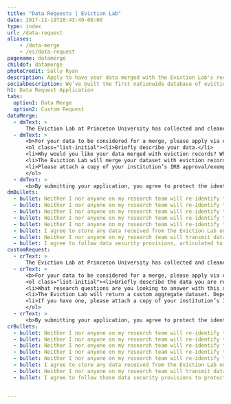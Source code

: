 ```yaml
---
title: "Data Requests | Eviction Lab"
date: 2017-11-19T20:43:49-08:00
type: index
url: /data-request
aliases:
    - /data-merge
    - /es/data-request
pagename: datamerge
childof: datamerge
photoCredit: Sally Ryan
description: Apply to have your data merged with the Eviction Lab's records.
socialDescription: We’ve built the first nationwide database of evictions. 
h1: Data Request Application
tabs:
  option1: Data Merge
  option2: Custom Request
dataMerge:
  - dmText: > 
      The Eviction Lab at Princeton University has collected and cleaned over 80 million eviction records from across the country. These eviction records can be merged with other data sources, by name and address, to provide previously unknown information about eviction experiences in other data sources. All these merges will take place in the Eviction Lab at no costs.
  - dmText: >
      <b>For your data to be considered for a merge, please apply via email to <a href="mailto:data.merge@evictionlab.org">data.merge@evictionlab.org</a> and answer all the following questions:</b>
      <ol class="list-initial"><li>Briefly describe your data.</li>
      <li>Why would you like your data merged with eviction records? What questions do you hope to answer?</li>
      <li>The Eviction Lab will merge your dataset with eviction records, merging on research subjects’ name and address. It will then return de-identified data to you, listing only case IDs and eviction information. Please describe the security measures you will take to house the de-identified data we provide to you, as well as how you will protect the confidentiality of evicted people represented in your dataset.</li>
      <li>Please attach a copy of your institution’s IRB approval/exemption.</li>
      </ol>
  - dmText: >
      <b>By submitting your application, you agree to protect the identities of evicted persons by following this research protocol:</b>
dmBullets: 
  - bullet: Neither I nor anyone on my research team will re-identify the data and publish the names and addresses of evicted persons in any form. 
  - bullet: Neither I nor anyone on my research team will re-identify the data and distribute individual-level eviction data to outside persons or entities.
  - bullet: Neither I nor anyone on my research team will re-identify the data and send individual-level eviction data through an unsecured email server, social media platforms, or other unsecured modes.
  - bullet: Neither I nor anyone on my research team will re-identify the data and transfer individual-level eviction data onto personal computers or other devices.
  - bullet: Neither I nor anyone on my research team will re-identify the data and share them with persons who are not affiliated with my research team.
  - bullet: I agree to store any data received from the Eviction Lab on a password-protected encrypted server, to which only I and my research team will have access. If the data is stored on a physical hard drive, it will be kept in a locked/secure location at all times.
  - bullet: Neither I nor anyone on my research team will transmit data received by the Eviction Lab outside of the approved password-protected encrypted server.
  - bullet: I agree to follow data security provisions, articulated to my IRB, to protect the confidentiality of my research subjects and ensure that only approved research team members will have access to their personally identifiable information.
customRequest:
  - crText: > 
      The Eviction Lab at Princeton University has collected and cleaned over 80 million eviction records from across the country. Outside researchers may submit requests for custom aggregate datasets that are not currently available on evictionlab.org. The Eviction Lab will review the requests and approve/deny based on time constraints, project merit, and outside researchers’ ability to meet data security requirements. All requests will take place in the Eviction Lab with no costs.
  - crText: >
      <b>For your data to be considered for a merge, please apply via email to <a href="mailto:data.merge@evictionlab.org">data.merge@evictionlab.org</a> and answer all the following questions:</b>
      <ol class="list-initial"><li>Briefly describe the data you are requesting from the Eviction Lab.</li>
      <li>What research questions are you looking to answer with this data? Why does the data currently available on the website not meet your needs?</li>
      <li>The Eviction Lab will return a custom aggregate dataset. Depending on the request, this information may contain data about the number of evictions that took place in a small geographic area, which presents a risk for re-identification of evicted people. Please detail the steps you will take to protect the personal identifiable information of evicted people.</li>
      <li>If you have one, please attach a copy of your institution’s IRB approval/exemption.</li>
      </ol>
  - crText: >
      <b>By submitting your application, you agree to protect the identities of evicted persons by following this research protocol:</b>
crBullets: 
  - bullet: Neither I nor anyone on my research team will re-identify the data and publish the names and addresses of evicted persons in any form. 
  - bullet: Neither I nor anyone on my research team will re-identify the data and distribute individual-level eviction data to outside persons or entities.
  - bullet: Neither I nor anyone on my research team will re-identify the data and send individual-level eviction data through an unsecured email server, social media platforms, or other unsecured modes.
  - bullet: Neither I nor anyone on my research team will re-identify the data and transfer individual-level eviction data onto personal computers or other devices.
  - bullet: Neither I nor anyone on my research team will re-identify the data and share them with persons who are not affiliated with my research team.
  - bullet: I agree to store any data received from the Eviction Lab on a password-protected encrypted server, to which only I and my research team will have access. If the data is stored on a physical hard drive, it will be kept in a locked/secure location at all times.
  - bullet: Neither I nor anyone on my research team will transmit data received by the Eviction Lab outside of the approved password-protected encrypted server.
  - bullet: I agree to follow these data security provisions to protect the confidentiality of evicted people and ensure that only approved research team members will have access to data received by the Eviction Lab.
  
       
---
```



